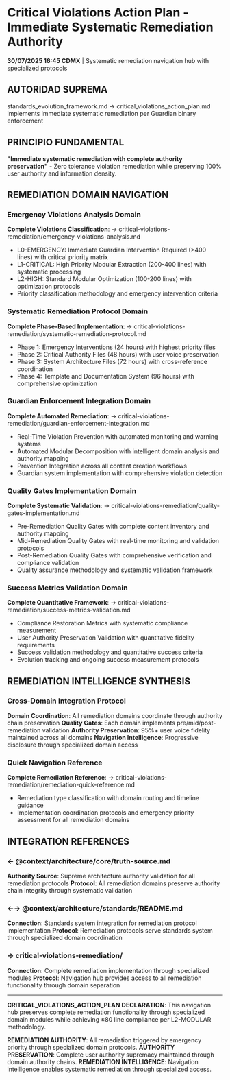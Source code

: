 # Critical Violations Action Plan - Immediate Systematic Remediation Authority

**30/07/2025 16:45 CDMX** | Systematic remediation navigation hub with specialized protocols

## AUTORIDAD SUPREMA
standards_evolution_framework.md → critical_violations_action_plan.md implements immediate systematic remediation per Guardian binary enforcement

## PRINCIPIO FUNDAMENTAL
**"Immediate systematic remediation with complete authority preservation"** - Zero tolerance violation remediation while preserving 100% user authority and information density.

## REMEDIATION DOMAIN NAVIGATION

### **Emergency Violations Analysis Domain**
**Complete Violations Classification**: → critical-violations-remediation/emergency-violations-analysis.md
- L0-EMERGENCY: Immediate Guardian Intervention Required (>400 lines) with critical priority matrix
- L1-CRITICAL: High Priority Modular Extraction (200-400 lines) with systematic processing
- L2-HIGH: Standard Modular Optimization (100-200 lines) with optimization protocols
- Priority classification methodology and emergency intervention criteria

### **Systematic Remediation Protocol Domain**
**Complete Phase-Based Implementation**: → critical-violations-remediation/systematic-remediation-protocol.md
- Phase 1: Emergency Interventions (24 hours) with highest priority files
- Phase 2: Critical Authority Files (48 hours) with user voice preservation
- Phase 3: System Architecture Files (72 hours) with cross-reference coordination
- Phase 4: Template and Documentation System (96 hours) with comprehensive optimization

### **Guardian Enforcement Integration Domain**
**Complete Automated Remediation**: → critical-violations-remediation/guardian-enforcement-integration.md
- Real-Time Violation Prevention with automated monitoring and warning systems
- Automated Modular Decomposition with intelligent domain analysis and authority mapping
- Prevention Integration across all content creation workflows
- Guardian system implementation with comprehensive violation detection

### **Quality Gates Implementation Domain**
**Complete Systematic Validation**: → critical-violations-remediation/quality-gates-implementation.md
- Pre-Remediation Quality Gates with complete content inventory and authority mapping
- Mid-Remediation Quality Gates with real-time monitoring and validation protocols
- Post-Remediation Quality Gates with comprehensive verification and compliance validation
- Quality assurance methodology and systematic validation framework

### **Success Metrics Validation Domain**
**Complete Quantitative Framework**: → critical-violations-remediation/success-metrics-validation.md
- Compliance Restoration Metrics with systematic compliance measurement
- User Authority Preservation Validation with quantitative fidelity requirements
- Success validation methodology and quantitative success criteria
- Evolution tracking and ongoing success measurement protocols

## REMEDIATION INTELLIGENCE SYNTHESIS

### **Cross-Domain Integration Protocol**
**Domain Coordination**: All remediation domains coordinate through authority chain preservation
**Quality Gates**: Each domain implements pre/mid/post-remediation validation
**Authority Preservation**: 95%+ user voice fidelity maintained across all domains
**Navigation Intelligence**: Progressive disclosure through specialized domain access

### **Quick Navigation Reference**
**Complete Remediation Reference**: → critical-violations-remediation/remediation-quick-reference.md
- Remediation type classification with domain routing and timeline guidance
- Implementation coordination protocols and emergency priority assessment for all remediation domains

## INTEGRATION REFERENCES

### ← @context/architecture/core/truth-source.md
**Authority Source**: Supreme architecture authority validation for all remediation protocols
**Protocol**: All remediation domains preserve authority chain integrity through systematic validation

### ←→ @context/architecture/standards/README.md
**Connection**: Standards system integration for remediation protocol implementation
**Protocol**: Remediation protocols serve standards system through specialized domain coordination

### → critical-violations-remediation/
**Connection**: Complete remediation implementation through specialized modules
**Protocol**: Navigation hub provides access to all remediation functionality through domain separation

---

**CRITICAL_VIOLATIONS_ACTION_PLAN DECLARATION**: This navigation hub preserves complete remediation functionality through specialized domain modules while achieving ≤80 line compliance per L2-MODULAR methodology.

**REMEDIATION AUTHORITY**: All remediation triggered by emergency priority through specialized domain protocols.
**AUTHORITY PRESERVATION**: Complete user authority supremacy maintained through domain authority chains.
**REMEDIATION INTELLIGENCE**: Navigation intelligence enables systematic remediation through specialized access.